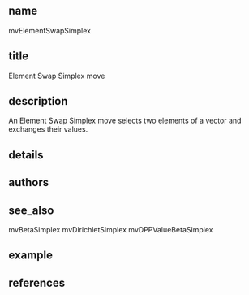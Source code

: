 ## name
mvElementSwapSimplex
## title
Element Swap Simplex move
## description
An Element Swap Simplex move selects two elements of a vector and exchanges their values.
## details
## authors
## see_also
mvBetaSimplex
mvDirichletSimplex
mvDPPValueBetaSimplex
## example
## references
